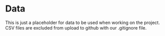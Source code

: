 Data
====

This is just a placeholder for data to be used when working
on the project. CSV files are excluded from upload to github
with our .gitignore file.
